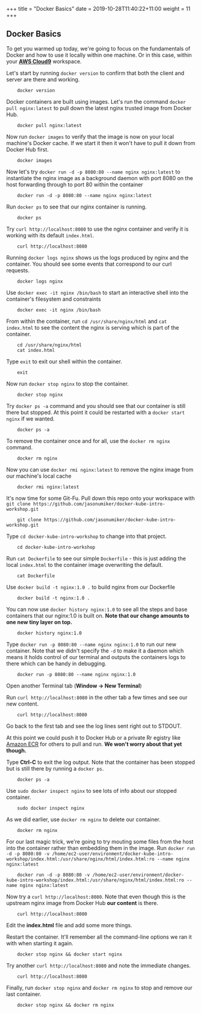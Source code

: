 +++
title = "Docker Basics"
date = 2019-10-28T11:40:22+11:00
weight = 11
+++

## Docker Basics
To get you warmed up today, we're going to focus on the fundamentals of Docker and how to use it locally within one machine. Or in this case, within your [**AWS Cloud9**](/setup/launchcloud9.html) workspace.

Let's start by running `docker version` to confirm that both the client and server are there and working.

        docker version

Docker containers are built using images. Let's run the command `docker pull nginx:latest` to pull down the latest nginx trusted image from Docker Hub.

        docker pull nginx:latest

Now run `docker images` to verify that the image is now on your local machine's Docker cache. If we start it then it won't have to pull it down from Docker Hub first.

        docker images

Now let's try `docker run -d -p 8080:80 --name nginx nginx:latest` to instantiate the nginx image as a background daemon with port 8080 on the host forwarding through to port 80 within the container

        docker run -d -p 8080:80 --name nginx nginx:latest

Run `docker ps` to see that our nginx container is running.

        docker ps

Try `curl http://localhost:8080` to use the nginx container and verify it is working with its default `index.html`.

        curl http://localhost:8080

Running `docker logs nginx` shows us the logs produced by nginx and the container. You should see some events that correspond to our curl requests.

        docker logs nginx

Use `docker exec -it nginx /bin/bash` to start an interactive shell into the container's filesystem and constraints

        docker exec -it nginx /bin/bash

From within the container, run `cd /usr/share/nginx/html` and `cat index.html` to see the content the nginx is serving which is part of the container.

        cd /usr/share/nginx/html
        cat index.html

Type `exit` to exit our shell within the container.

        exit

Now run `docker stop nginx` to stop the container.

        docker stop nginx

Try `docker ps -a` command and you should see that our container is still there but stopped. At this point it could be restarted with a `docker start nginx` if we wanted.

        docker ps -a

To remove the container once and for all, use the `docker rm nginx` command.

        docker rm nginx

Now you can use `docker rmi nginx:latest` to remove the nginx image from our machine's local cache

        docker rmi nginx:latest

It's now time for some Git-Fu. Pull down this repo onto your workspace with `git clone https://github.com/jasonumiker/docker-kube-intro-workshop.git`

        git clone https://github.com/jasonumiker/docker-kube-intro-workshop.git

Type `cd docker-kube-intro-workshop` to change into that project.

        cd docker-kube-intro-workshop

Run `cat Dockerfile` to see our simple `Dockerfile` - this is just adding the local `index.html` to the container image overwriting the default.

        cat Dockerfile

Use `docker build -t nginx:1.0 .` to build nginx from our Dockerfile

        docker build -t nginx:1.0 .

You can now use `docker history nginx:1.0` to see all the steps and base containers that our nginx:1.0 is built on. **Note that our change amounts to one new tiny layer on top.**

        docker history nginx:1.0

Type `docker run -p 8080:80 --name nginx nginx:1.0` to run our new container. Note that we didn't specify the `-d` to make it a daemon which means it holds control of our terminal and outputs the containers logs to there which can be handy in debugging.

        docker run -p 8080:80 --name nginx nginx:1.0

Open another Terminal tab (**Window -> New Terminal**)

Run `curl http://localhost:8080` in the other tab a few times and see our new content.

        curl http://localhost:8080

Go back to the first tab and see the log lines sent right out to STDOUT.

At this point we could push it to Docker Hub or a private Rr    egistry like [Amazon ECR](https://aws.amazon.com/ecr/) for others to pull and run. **We won't worry about that yet though.**

Type **Ctrl-C** to exit the log output. Note that the container has been stopped but is still there by running a `docker ps`.

        docker ps -a

Use `sudo docker inspect nginx` to see lots of info about our stopped container.

        sudo docker inspect nginx

As we did earlier, use `docker rm nginx` to delete our container.

        docker rm nginx

For our last magic trick, we're going to try mouting some files from the host into the container rather than embedding them in the image. Run `docker run -d -p 8080:80 -v /home/ec2-user/environment/docker-kube-intro-workshop/index.html:/usr/share/nginx/html/index.html:ro --name nginx nginx:latest`

        docker run -d -p 8080:80 -v /home/ec2-user/environment/docker-kube-intro-workshop/index.html:/usr/share/nginx/html/index.html:ro --name nginx nginx:latest

Now try a `curl http://localhost:8080`. Note that even though this is the upstream nginx image from Docker Hub **our content** is there.

        curl http://localhost:8080

Edit the **index.html** file and add some more things.

Restart the container. It'll remember all the command-line options we ran it with when starting it again.

        docker stop nginx && docker start nginx

Try another `curl http://localhost:8080` and note the immediate changes.

        curl http://localhost:8080

Finally, run `docker stop nginx` and `docker rm nginx` to stop and remove our last container.

        docker stop nginx && docker rm nginx

